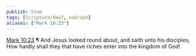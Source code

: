 ```yaml
---
publish: true
tags: [Scripture/NewT, noGraph]
aliases: ["Mark 10:23"]
---
```

[Mark 10:23](https://churchofjesuschrist.org/study/scriptures/nt/mark/10?lang=eng&id=p23#p23) ¶ And Jesus looked round about, and saith unto his disciples, How hardly shall they that have riches enter into the kingdom of God!
